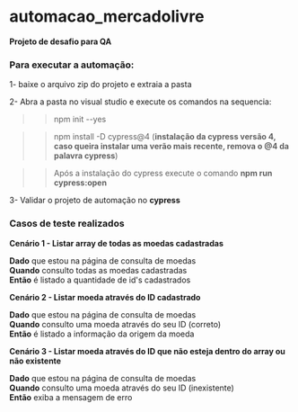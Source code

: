 # automacao_mercadolivre
**Projeto de desafio para QA**

### Para executar a automação:
1- baixe o arquivo zip do projeto e extraia a pasta

2- Abra a pasta no visual studio e execute os comandos na sequencia:

>> npm init --yes

>>npm install -D cypress@4 (**instalação da cypress versão 4, caso queira instalar uma verão mais recente, remova o @4 da palavra cypress**)

>> Após a instalação do cypress execute o comando **npm run cypress:open**

3- Validar o projeto de automação no **cypress**


### Casos de teste realizados

**Cenário 1 - Listar array de todas as moedas cadastradas**

**Dado** que estou na página de consulta de moedas <br>
**Quando** consulto todas as moedas cadastradas <br>
**Então** é listado a quantidade de id's cadastrados <br>

**Cenário 2 - Listar moeda através do ID cadastrado**

**Dado** que estou na página de consulta de moedas<br>
**Quando** consulto uma moeda através do seu ID (correto)<br>
**Então** é listado a informação da origem da moeda <br>

**Cenário 3 - Listar moeda através do ID que não esteja dentro do array ou não existente**

**Dado** que estou na página de consulta de moedas<br>
**Quando** consulto uma moeda através do seu ID (inexistente)<br>
**Então** exiba a mensagem de erro <br>

